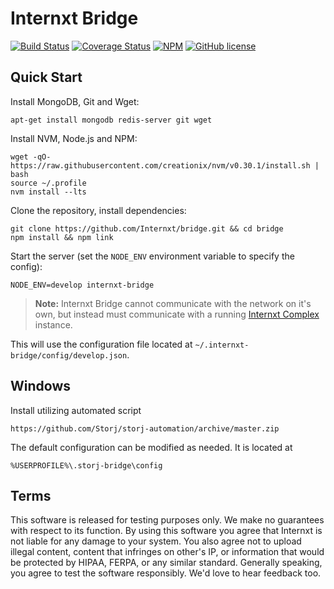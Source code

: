 Internxt Bridge
=======================================================================================================

[![Build Status](https://img.shields.io/travis/Internxt/bridge.svg?style=flat-square)](https://travis-ci.org/Storj/bridge)
[![Coverage Status](https://img.shields.io/coveralls/Internxt/bridge.svg?style=flat-square)](https://coveralls.io/r/Storj/bridge)
[![NPM](https://img.shields.io/npm/v/internxt-bridge.svg?style=flat-square)](https://www.npmjs.com/package/internxt-bridge)
[![GitHub license](https://img.shields.io/badge/license-AGPLv3-blue.svg?style=flat-square)](https://raw.githubusercontent.com/Internxt/data-api/master/LICENSE)


Quick Start
-----------

Install MongoDB, Git and Wget:

```
apt-get install mongodb redis-server git wget
```

Install NVM, Node.js and NPM:

```
wget -qO- https://raw.githubusercontent.com/creationix/nvm/v0.30.1/install.sh | bash
source ~/.profile
nvm install --lts
```

Clone the repository, install dependencies:

```
git clone https://github.com/Internxt/bridge.git && cd bridge
npm install && npm link
```

Start the server (set the `NODE_ENV` environment variable to specify the config):

```
NODE_ENV=develop internxt-bridge
```

> **Note:** Internxt Bridge cannot communicate with the network on it's own, but 
> instead must communicate with a running 
> [Internxt Complex](https://github.com/Internxt/complex) instance.

This will use the configuration file located at `~/.internxt-bridge/config/develop.json`.

Windows
-------

Install utilizing automated script

```
https://github.com/Storj/storj-automation/archive/master.zip
```

The default configuration can be modified as needed.  It is located at

```
%USERPROFILE%\.storj-bridge\config
```


Terms
-----

This software is released for testing purposes only. We make no guarantees with
respect to its function. By using this software you agree that Internxt is not
liable for any damage to your system. You also agree not to upload illegal
content, content that infringes on other's IP, or information that would be
protected by HIPAA, FERPA, or any similar standard. Generally speaking, you
agree to test the software responsibly. We'd love to hear feedback too.
